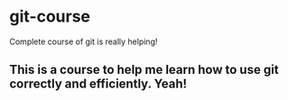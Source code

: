 # git-course
Complete course of git is really helping!
## This is a course to help me learn how to use git correctly and efficiently. Yeah!
